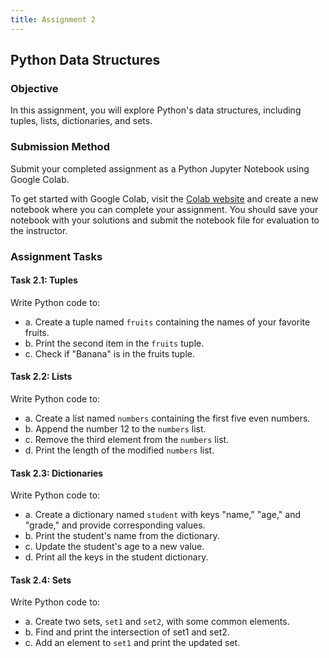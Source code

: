 ```yaml
---
title: Assignment 2
---
```


## Python Data Structures

### Objective

In this assignment, you will explore Python's data structures, including tuples, lists, dictionaries, and sets.

### Submission Method

Submit your completed assignment as a Python Jupyter Notebook using Google Colab.

To get started with Google Colab, visit the [Colab website](https://colab.research.google.com/) and create a new notebook where you can complete your assignment. You should save your notebook with your solutions and submit the notebook file for evaluation to the instructor.

### Assignment Tasks

#### Task 2.1: Tuples

Write Python code to:

- a. Create a tuple named `fruits` containing the names of your favorite fruits.
- b. Print the second item in the `fruits` tuple.
- c. Check if "Banana" is in the fruits tuple.

#### Task 2.2: Lists

Write Python code to:

- a. Create a list named `numbers` containing the first five even numbers.
- b. Append the number 12 to the `numbers` list.
- c. Remove the third element from the `numbers` list.
- d. Print the length of the modified `numbers` list.

#### Task 2.3: Dictionaries

Write Python code to:

- a. Create a dictionary named `student` with keys "name," "age," and "grade," and provide corresponding values.
- b. Print the student's name from the dictionary.
- c. Update the student's age to a new value.
- d. Print all the keys in the student dictionary.

#### Task 2.4: Sets

Write Python code to:

- a. Create two sets, `set1` and `set2`, with some common elements.
- b. Find and print the intersection of set1 and set2.
- c. Add an element to `set1` and print the updated set.